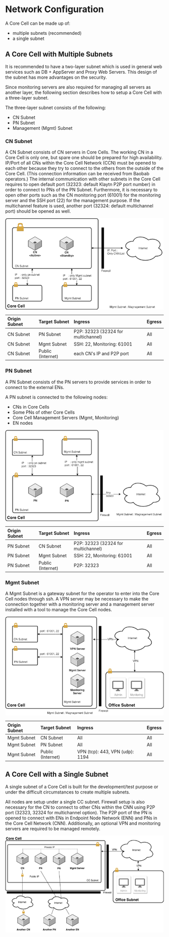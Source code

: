 # Network Configuration

A Core Cell can be made up of:

* multiple subnets \(recommended\)
* a single subnet

## A Core Cell with Multiple Subnets <a id="a-core-cell-with-multiple-subnets"></a>

It is recommended to have a two-layer subnet which is used in general web services such as DB + AppServer and Proxy Web Servers. This design of the subnet has more advantages on the security.

Since monitoring servers are also required for managing all servers as another layer, the following section describes how to setup a Core Cell with a three-layer subnet.

The three-layer subnet consists of the following:

* CN Subnet
* PN Subnet
* Management \(Mgmt\) Subnet

### CN Subnet <a id="cn-subnet"></a>

A CN Subnet consists of CN servers in Core Cells. The working CN in a Core Cell is only one, but spare one should be prepared for high availability. IP/Port of all CNs within the Core Cell Network \(CCN\) must be opened to each other because they try to connect to the others from the outside of the Core Cell. \(This connection information can be received from Baobab operators.\) The internal communication with other subnets in the Core Cell requires to open default port \(32323: default Klaytn P2P port number\) in order to connect to PNs of the PN Subnet. Furthermore, it is necessary to open other ports such as the CN monitoring port \(61001\) for the monitoring server and the SSH port \(22\) for the management purpose. If the multichannel feature is used, another port \(32324: default multichannel port\) should be opened as well.

![CN Subnet](../../.gitbook/assets/cn_subnet%20%281%29.png)

| Origin Subnet | Target Subnet | Ingress | Egress |
| :--- | :--- | :--- | :--- |
| CN Subnet | PN Subnet | P2P: 32323 \(32324 for multichannel\) | All |
| CN Subnet | Mgmt Subnet | SSH: 22, Monitoring: 61001 | All |
| CN Subnet | Public \(Internet\) | each CN's IP and P2P port | All |

### PN Subnet <a id="pn-subnet"></a>

A PN Subnet consists of the PN servers to provide services in order to connect to the external ENs.

A PN subnet is connected to the following nodes:

* CNs in Core Cells
* Some PNs of other Core Cells
* Core Cell Management Servers \(Mgmt, Monitoring\)
* EN nodes

![PN Subnet](../../.gitbook/assets/pn_subnet%20%281%29.png)

| Origin Subnet | Target Subnet | Ingress | Egress |
| :--- | :--- | :--- | :--- |
| PN Subnet | CN Subnet | P2P: 32323 \(32324 for multichannel\) | All |
| PN Subnet | Mgmt Subnet | SSH: 22, Monitoring: 61001 | All |
| PN Subnet | Public \(Internet\) | P2P: 32323 | All |

### Mgmt Subnet <a id="mgmt-subnet"></a>

A Mgmt Subnet is a gateway subnet for the operator to enter into the Core Cell nodes through ssh. A VPN server may be necessary to make the connection together with a monitoring server and a management server installed with a tool to manage the Core Cell nodes.

![Management Subnet](../../.gitbook/assets/admin_subnet%20%281%29.png)

| Origin Subnet | Target Subnet | Ingress | Egress |
| :--- | :--- | :--- | :--- |
| Mgmt Subnet | CN Subnet | All | All |
| Mgmt Subnet | PN Subnet | All | All |
| Mgmt Subnet | Public \(Internet\) | VPN \(tcp\): 443, VPN \(udp\): 1194 | All |

## A Core Cell with a Single Subnet <a id="a-core-cell-with-a-single-subnet"></a>

A single subnet of a Core Cell is built for the development/test purpose or under the difficult circumstances to create multiple subnets.

All nodes are setup under a single CC subnet. Firewall setup is also necessary for the CN to connect to other CNs within the CNN using P2P port \(32323, 32324 for multichannel option\). The P2P port of the PN is opened to connect with ENs in Endpoint Node Network \(ENN\) and PNs in the Core Cell Network \(CNN\). Additionally, an optional VPN and monitoring servers are required to be managed remotely.

![CC with a Single Subnet](../../.gitbook/assets/cc_single_subnet%20%281%29.png)

